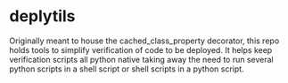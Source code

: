 # deplytils
Originally meant to house the cached_class_property decorator, this repo holds tools to simplify verification of code to be deployed. It helps keep verification scripts all python native taking away the need to run several python scripts in a shell script or shell scripts in a python script.
